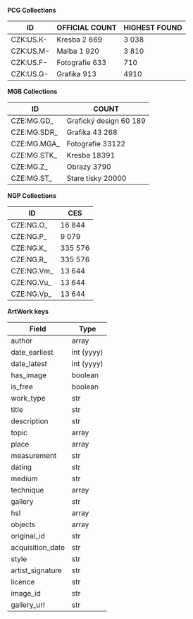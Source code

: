 **PCG Collections**

ID | OFFICIAL COUNT | HIGHEST FOUND
--- | --- | ---
CZK:US.K- | Kresba 2 669   | 3 038
CZK:US.M- | Malba 1 920    | 3 810
CZK:US.F- | Fotografie 633 | 710
CZK:US.G- | Grafika 913    | 4910


**MGB Collections**

ID | COUNT
--- | ---
CZE:MG.GD_ | Grafický design 60 189
CZE:MG.SDR_ | Grafika 43 268
CZE:MG.MGA_ | Fotografie 33122
CZE:MG.STK_ | Kresba 18391
CZE:MG.Z_ | Obrazy 3790
CZE:MG.ST_ | Stare tisky 20000


**NGP Collections**

ID | CES
--- | ---
CZE:NG.O_ | 16 844
CZE:NG.P_ | 9 079
CZE:NG.K_ | 335 576
CZE:NG.R_ | 335 576
CZE:NG.Vm_ | 13 644
CZE:NG.Vu_ | 13 644
CZE:NG.Vp_ | 13 644


**ArtWork keys**

Field | Type
--- | ---
author | array
date_earliest | int (yyyy)
date_latest | int (yyyy)
has_image | boolean
is_free | boolean
work_type | str
title | str
description | str
topic | array
place | array
measurement | str
dating | str
medium | str
technique | array
gallery | str
hsl | array
objects | array
original_id | str
acquisition_date | str
style | str
artist_signature | str
licence | str
image_id | str
gallery_url | str 



